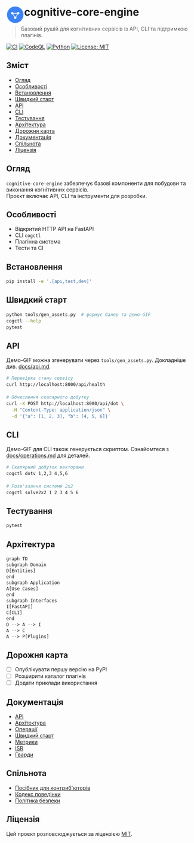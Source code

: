 # <img src="assets/logo.svg" alt="Логотип" width="48" align="left"/> cognitive-core-engine

> Базовий рушій для когнітивних сервісів із API, CLI та підтримкою плагінів.

[![CI](https://img.shields.io/github/actions/workflow/status/neuron7x/cognitive-core-engine/ci.yml?style=flat-square&logo=github)](https://github.com/neuron7x/cognitive-core-engine/actions/workflows/ci.yml)
[![CodeQL](https://img.shields.io/github/actions/workflow/status/neuron7x/cognitive-core-engine/codeql.yml?style=flat-square&logo=github)](https://github.com/neuron7x/cognitive-core-engine/actions/workflows/codeql.yml)
[![Python](https://img.shields.io/badge/python-3.10%2B-blue?style=flat-square&logo=python)](https://www.python.org/)
[![License: MIT](https://img.shields.io/badge/license-MIT-green?style=flat-square)](LICENSE)



## Зміст
- [Огляд](#огляд)
- [Особливості](#особливості)
- [Встановлення](#встановлення)
- [Швидкий старт](#швидкий-старт)
- [API](#api)
- [CLI](#cli)
- [Тестування](#тестування)
- [Архітектура](#архітектура)
- [Дорожня карта](#дорожня-карта)
- [Документація](#документація)
- [Спільнота](#спільнота)
- [Ліцензія](#ліцензія)

## Огляд
`cognitive-core-engine` забезпечує базові компоненти для побудови та виконання когнітивних сервісів.  
Проєкт включає API, CLI та інструменти для розробки.

## Особливості
- Відкритий HTTP API на FastAPI  
- CLI `cogctl`  
- Плагінна система  
- Тести та CI  

## Встановлення
```bash
pip install -e '.[api,test,dev]'
```

## Швидкий старт

```bash
python tools/gen_assets.py  # формує банер та демо-GIF
cogctl --help
pytest
```

## API
Демо-GIF можна згенерувати через `tools/gen_assets.py`.
Докладніше див. [docs/api.md](docs/api.md).

```bash
# Перевірка стану сервісу
curl http://localhost:8000/api/health

# Обчислення скалярного добутку
curl -X POST http://localhost:8000/api/dot \
  -H "Content-Type: application/json" \
  -d '{"a": [1, 2, 3], "b": [4, 5, 6]}'
```

## CLI
Демо-GIF для CLI також генерується скриптом.
Ознайомтеся з [docs/operations.md](docs/operations.md) для деталей.

```bash
# Скалярний добуток векторами
cogctl dotv 1,2,3 4,5,6

# Розв'язання системи 2x2
cogctl solve2x2 1 2 3 4 5 6
```

## Тестування

```bash
pytest
```

## Архітектура

```mermaid
graph TD
subgraph Domain
D[Entities]
end
subgraph Application
A[Use Cases]
end
subgraph Interfaces
I[FastAPI]
C[CLI]
end
D --> A --> I
A --> C
A --> P[Plugins]
```

## Дорожня карта

* [ ] Опублікувати першу версію на PyPI
* [ ] Розширити каталог плагінів
* [ ] Додати приклади використання

## Документація

- [API](docs/api.md)
- [Архітектура](docs/architecture.md)
- [Операції](docs/operations.md)
- [Швидкий старт](docs/quickstart.md)
- [Метрики](docs/metrics.md)
- [ISR](docs/isr.md)
- [Гварди](docs/guards.md)

## Спільнота

* [Посібник для контриб'юторів](CONTRIBUTING.md)
* [Кодекс поведінки](CODE_OF_CONDUCT.md)
* [Політика безпеки](SECURITY.md)

## Ліцензія

Цей проєкт розповсюджується за ліцензією [MIT](LICENSE).

